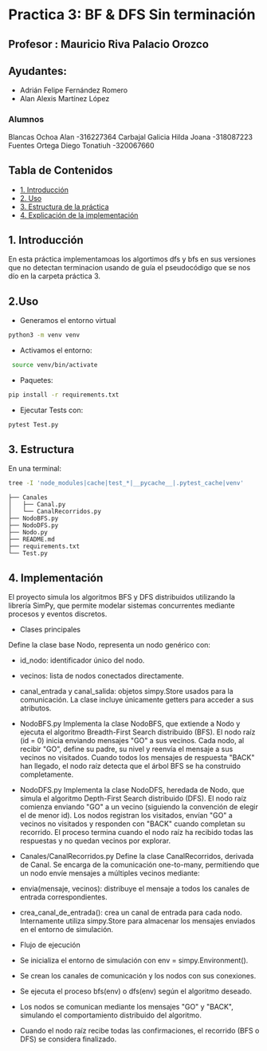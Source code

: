 # Practica 3: BF & DFS Sin terminación

## Profesor : Mauricio Riva Palacio Orozco
## Ayudantes:
- Adrián Felipe Fernández Romero
- Alan Alexis Martínez López
<p>

### Alumnos
Blancas Ochoa Alan -316227364 Carbajal Galicia Hilda Joana -318087223 Fuentes Ortega Diego Tonatiuh -320067660

## Tabla de Contenidos
- [1. Introducción](#1-introducción)
- [2. Uso](#2-uso)
- [3. Estructura de la práctica](#3-estructura)
- [4. Explicación de la implementación](#4-implementacion)

## **1. Introducción**
En esta práctica implementamoas los algortimos dfs y bfs en sus versiones que no detectan terminacion usando de guía el pseudocódigo que se nos dío en la carpeta práctica 3.

## **2.Uso**
- Generamos el entorno virtual

```bash
python3 -m venv venv
```
- Activamos el entorno:
```bash
 source venv/bin/activate
```
- Paquetes:
```bash
pip install -r requirements.txt
```
- Ejecutar Tests con:
```bash
pytest Test.py
```
## **3. Estructura**
En una terminal: 
```bash
tree -I 'node_modules|cache|test_*|__pycache__|.pytest_cache|venv'
```
```
├── Canales
│   ├── Canal.py
│   └── CanalRecorridos.py
├── NodoBFS.py
├── NodoDFS.py
├── Nodo.py
├── README.md
├── requirements.txt
└── Test.py
```

## **4. Implementación**
El proyecto simula los algoritmos BFS y DFS distribuidos utilizando la librería SimPy, que permite modelar sistemas concurrentes mediante procesos y eventos discretos.

- Clases principales

Define la clase base Nodo, representa un nodo genérico con:

- id_nodo: identificador único del nodo.

- vecinos: lista de nodos conectados directamente.

- canal_entrada y canal_salida: objetos simpy.Store usados para la comunicación.
La clase incluye únicamente getters para acceder a sus atributos.

- NodoBFS.py
Implementa la clase NodoBFS, que extiende a Nodo y ejecuta el algoritmo Breadth-First Search distribuido (BFS).
El nodo raíz (id = 0) inicia enviando mensajes "GO" a sus vecinos.
Cada nodo, al recibir "GO", define su padre, su nivel y reenvía el mensaje a sus vecinos no visitados.
Cuando todos los mensajes de respuesta "BACK" han llegado, el nodo raíz detecta que el árbol BFS se ha construido completamente.

- NodoDFS.py
Implementa la clase NodoDFS, heredada de Nodo, que simula el algoritmo Depth-First Search distribuido (DFS).
El nodo raíz comienza enviando "GO" a un vecino (siguiendo la convención de elegir el de menor id).
Los nodos registran los visitados, envían "GO" a vecinos no visitados y responden con "BACK" cuando completan su recorrido.
El proceso termina cuando el nodo raíz ha recibido todas las respuestas y no quedan vecinos por explorar.

- Canales/CanalRecorridos.py
Define la clase CanalRecorridos, derivada de Canal.
Se encarga de la comunicación one-to-many, permitiendo que un nodo envíe mensajes a múltiples vecinos mediante:
- envia(mensaje, vecinos): distribuye el mensaje a todos los canales de entrada correspondientes.
- crea_canal_de_entrada(): crea un canal de entrada para cada nodo.
Internamente utiliza simpy.Store para almacenar los mensajes enviados en el entorno de simulación.

- Flujo de ejecución

- Se inicializa el entorno de simulación con env = simpy.Environment().

- Se crean los canales de comunicación y los nodos con sus conexiones.

- Se ejecuta el proceso bfs(env) o dfs(env) según el algoritmo deseado.

- Los nodos se comunican mediante los mensajes "GO" y "BACK", simulando el comportamiento distribuido del algoritmo.

- Cuando el nodo raíz recibe todas las confirmaciones, el recorrido (BFS o DFS) se considera finalizado.